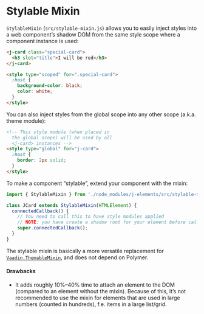# Stylable Mixin

`StylableMixin` (`src/stylable-mixin.js`) allows you to easily inject styles into a web component’s shadow DOM from the same style scope where a component instance is used:

```html
<j-card class="special-card">
  <h3 slot="title">I will be red</h3>
</j-card>

<style type="scoped" for=".special-card">
  :host {
    background-color: black;
    color: white;
  }
</style>
```

You can also inject styles from the global scope into any other scope (a.k.a. theme module):

```html
<!-- This style module (when placed in
  the global scope) will be used by all
  <j-card> instances -->
<style type="global" for="j-card">
  :host {
    border: 2px solid;
  }
</style>
```

To make a component “stylable”, extend your component with the mixin:

```javascript
import { StylableMixin } from './node_modules/j-elements/src/stylable-mixin.js';

class JCard extends StylableMixin(HTMLElement) {
  connectedCallback() {
    // You need to call this to have style modules applied
    // NOTE: you have create a shadow root for your element before calling this
    super.connectedCallback();
  }
}
```

The stylable mixin is basically a more versatile replacement for [`Vaadin.ThemableMixin`](https://github.com/vaadin/vaadin-themable-mixin/), and does not depend on Polymer.

#### Drawbacks
- It adds roughly 10%–40% time to attach an element to the DOM (compared to an element without the mixin). Because of this, it’s not recommended to use the mixin for elements that are used in large numbers (counted in hundreds), f.e. items in a large list/grid.
